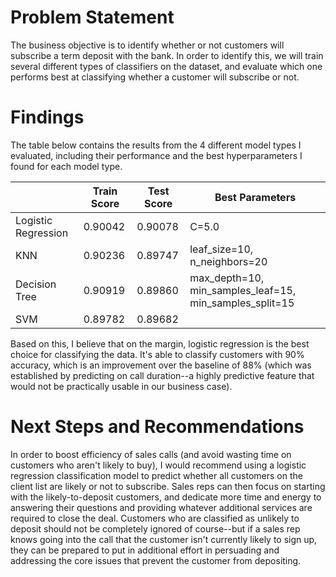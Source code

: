 # Problem Statement
The business objective is to identify whether or not customers will subscribe a term deposit with the bank. In order to identify this, we will train several different types of classifiers on the dataset, and evaluate which one performs best at classifying whether a customer will subscribe or not.

# Findings
The table below contains the results from the 4 different model types I evaluated, including their performance and the best hyperparameters I found for each model type.

|   | Train Score  | Test Score  | Best Parameters  |
|---|---|---|---|
| Logistic Regression  | 0.90042  | 0.90078  | C=5.0  |
| KNN  | 0.90236  | 0.89747  | leaf_size=10, n_neighbors=20  |
| Decision Tree  | 0.90919  | 0.89860  | max_depth=10, min_samples_leaf=15, min_samples_split=15  |
| SVM  | 0.89782  | 0.89682  |   |

Based on this, I believe that on the margin, logistic regression is the best choice for classifying the data. It's able to classify customers with 90% accuracy, which is an improvement over the baseline of 88% (which was established by predicting on call duration--a highly predictive feature that would not be practically usable in our business case).

# Next Steps and Recommendations
In order to boost efficiency of sales calls (and avoid wasting time on customers who aren't likely to buy), I would recommend using a logistic regression classification model to predict whether all customers on the client list are likely or not to subscribe. Sales reps can then focus on starting with the likely-to-deposit customers, and dedicate more time and energy to answering their questions and providing whatever additional services are required to close the deal. Customers who are classified as unlikely to deposit should not be completely ignored of course--but if a sales rep knows going into the call that the customer isn't currently likely to sign up, they can be prepared to put in additional effort in persuading and addressing the core issues that prevent the customer from depositing. 
